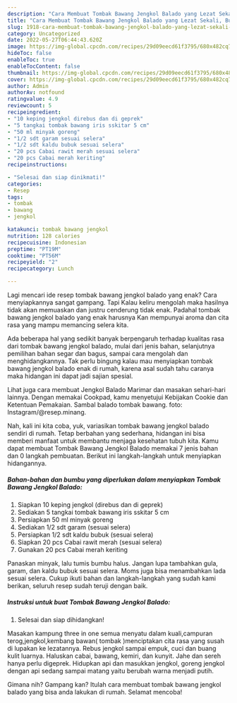 ```yaml
---
description: "Cara Membuat Tombak Bawang Jengkol Balado yang Lezat Sekali, Buat Buka Puasa Enak Banget"
title: "Cara Membuat Tombak Bawang Jengkol Balado yang Lezat Sekali, Buat Buka Puasa Enak Banget"
slug: 1918-cara-membuat-tombak-bawang-jengkol-balado-yang-lezat-sekali-buat-buka-puasa-enak-banget
category: Uncategorized
date: 2022-05-27T06:44:43.620Z
image: https://img-global.cpcdn.com/recipes/29d09eecd61f3795/680x482cq70/tombak-bawang-jengkol-balado-foto-resep-utama.jpg
hideToc: false
enableToc: true
enableTocContent: false
thumbnail: https://img-global.cpcdn.com/recipes/29d09eecd61f3795/680x482cq70/tombak-bawang-jengkol-balado-foto-resep-utama.jpg
cover: https://img-global.cpcdn.com/recipes/29d09eecd61f3795/680x482cq70/tombak-bawang-jengkol-balado-foto-resep-utama.jpg
author: Admin
authorAv: notfound
ratingvalue: 4.9
reviewcount: 5
recipeingredient:
- "10 keping jengkol direbus dan di geprek"
- "5 tangkai tombak bawang iris sskitar 5 cm"
- "50 ml minyak goreng"
- "1/2 sdt garam sesuai selera"
- "1/2 sdt kaldu bubuk sesuai selera"
- "20 pcs Cabai rawit merah sesuai selera"
- "20 pcs Cabai merah keriting"
recipeinstructions:

- "Selesai dan siap dinikmati!"
categories:
- Resep
tags:
- tombak
- bawang
- jengkol

katakunci: tombak bawang jengkol 
nutrition: 128 calories
recipecuisine: Indonesian
preptime: "PT19M"
cooktime: "PT56M"
recipeyield: "2"
recipecategory: Lunch

---
```



Lagi mencari ide resep tombak bawang jengkol balado yang enak? Cara menyiapkannya sangat gampang. Tapi Kalau keliru mengolah maka hasilnya tidak akan memuaskan dan justru cenderung tidak enak. Padahal tombak bawang jengkol balado yang enak harusnya Kan mempunyai aroma dan cita rasa yang mampu memancing selera kita.


Ada beberapa hal yang sedikit banyak berpengaruh terhadap kualitas rasa dari tombak bawang jengkol balado, mulai dari jenis bahan, selanjutnya pemilihan bahan segar dan bagus, sampai cara mengolah dan menghidangkannya. Tak perlu bingung kalau mau menyiapkan tombak bawang jengkol balado enak di rumah, karena asal sudah tahu caranya maka hidangan ini dapat jadi sajian spesial.

Lihat juga cara membuat Jengkol Balado Marimar dan masakan sehari-hari lainnya. Dengan memakai Cookpad, kamu menyetujui Kebijakan Cookie dan Ketentuan Pemakaian. Sambal balado tombak bawang. foto: Instagram/@resep.minang.


Nah, kali ini kita coba, yuk, variasikan tombak bawang jengkol balado sendiri di rumah. Tetap berbahan yang sederhana, hidangan ini bisa memberi manfaat untuk membantu menjaga kesehatan tubuh kita. Kamu dapat membuat Tombak Bawang Jengkol Balado memakai 7 jenis bahan dan 0 langkah pembuatan. Berikut ini langkah-langkah untuk menyiapkan hidangannya.

<!--inarticleads1-->

##### Bahan-bahan dan bumbu yang diperlukan dalam menyiapkan Tombak Bawang Jengkol Balado:

1. Siapkan 10 keping jengkol (direbus dan di geprek)
1. Sediakan 5 tangkai tombak bawang iris sskitar 5 cm
1. Persiapkan 50 ml minyak goreng
1. Sediakan 1/2 sdt garam (sesuai selera)
1. Persiapkan 1/2 sdt kaldu bubuk (sesuai selera)
1. Siapkan 20 pcs Cabai rawit merah (sesuai selera)
1. Gunakan 20 pcs Cabai merah keriting


Panaskan minyak, lalu tumis bumbu halus. Jangan lupa tambahkan gula, garam, dan kaldu bubuk sesuai selera. Moms juga bisa menambahkan lada sesuai selera. Cukup ikuti bahan dan langkah-langkah yang sudah kami berikan, seluruh resep sudah teruji dengan baik. 

<!--inarticleads2-->

##### Instruksi untuk buat Tombak Bawang Jengkol Balado:


1. Selesai dan siap dihidangkan!

Masakan kampung three in one semua menyatu dalam kuali,campuran terog,jengkol,kembang bawan( tombak )menciptakan cita rasa yang susah di lupakan ke lezatannya. Rebus jengkol sampai empuk, cuci dan buang kulit luarnya. Haluskan cabai, bawang, kemiri, dan kunyit. Jahe dan sereh hanya perlu digeprek. Hidupkan api dan masukkan jengkol, goreng jengkol dengan api sedang sampai matang yaitu berubah warna menjadi putih. 

Gimana nih? Gampang kan? Itulah cara membuat tombak bawang jengkol balado yang bisa anda lakukan di rumah. Selamat mencoba!
